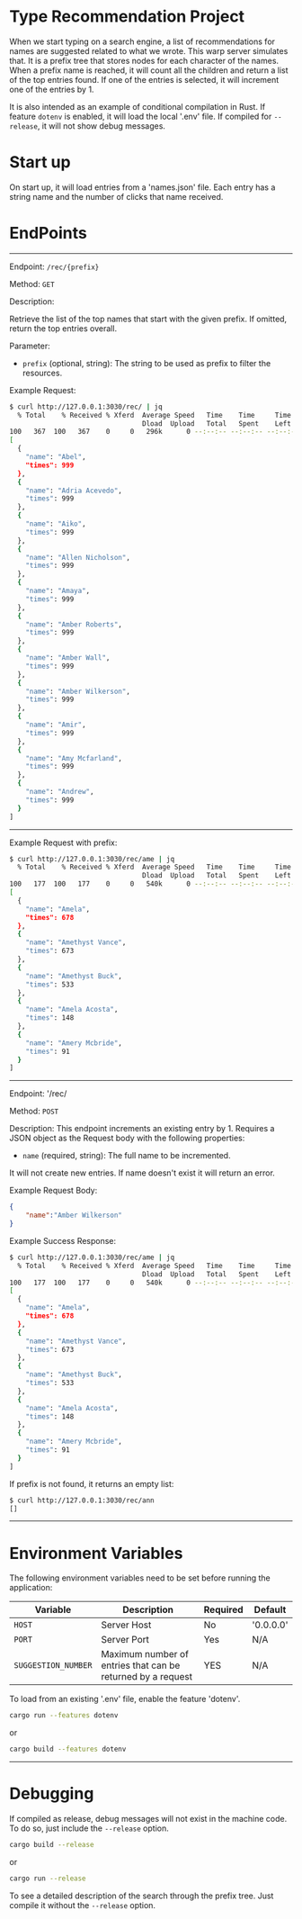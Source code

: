 # Type Recommendation Project

When we start typing on a search engine, a list of recommendations for names are suggested related to what we wrote. This warp server simulates that. It is a prefix tree that stores nodes for each character of the names. When a prefix name is reached, it will count all the children and return a list of the top entries found. If one of the entries is selected, it will increment one of the entries by 1.


It is also intended as an example of conditional compilation in Rust. If feature `dotenv` is enabled, it will load the local '.env' file. If compiled for `--release`, it will not show debug messages.



# Start up 

On start up, it will load entries from a 'names.json' file. Each entry has a string name and the number of clicks that name received.

# EndPoints

---

Endpoint: `/rec/{prefix}`

Method: `GET`

Description:

Retrieve the list of the top names that start with the given prefix. If omitted, return the top entries overall.

Parameter:
 
 - `prefix` (optional, string): The string to be used as prefix to filter the resources.
 
Example Request:

```bash
$ curl http://127.0.0.1:3030/rec/ | jq
  % Total    % Received % Xferd  Average Speed   Time    Time     Time  Current
                                 Dload  Upload   Total   Spent    Left  Speed
100   367  100   367    0     0   296k      0 --:--:-- --:--:-- --:--:--  358k
[
  {
    "name": "Abel",
    "times": 999
  },
  {
    "name": "Adria Acevedo",
    "times": 999
  },
  {
    "name": "Aiko",
    "times": 999
  },
  {
    "name": "Allen Nicholson",
    "times": 999
  },
  {
    "name": "Amaya",
    "times": 999
  },
  {
    "name": "Amber Roberts",
    "times": 999
  },
  {
    "name": "Amber Wall",
    "times": 999
  },
  {
    "name": "Amber Wilkerson",
    "times": 999
  },
  {
    "name": "Amir",
    "times": 999
  },
  {
    "name": "Amy Mcfarland",
    "times": 999
  },
  {
    "name": "Andrew",
    "times": 999
  }
]
```

---

Example Request with prefix:

```bash
$ curl http://127.0.0.1:3030/rec/ame | jq
  % Total    % Received % Xferd  Average Speed   Time    Time     Time  Current
                                 Dload  Upload   Total   Spent    Left  Speed
100   177  100   177    0     0   540k      0 --:--:-- --:--:-- --:--:--  172k
[
  {
    "name": "Amela",
    "times": 678
  },
  {
    "name": "Amethyst Vance",
    "times": 673
  },
  {
    "name": "Amethyst Buck",
    "times": 533
  },
  {
    "name": "Amela Acosta",
    "times": 148
  },
  {
    "name": "Amery Mcbride",
    "times": 91
  }
]
```

---

Endpoint: '/rec/

Method: `POST`

Description:
This endpoint increments an existing entry by 1. Requires a JSON object as the Request body with the following properties:

 - `name` (required, string): The full name to be incremented.

It will not create new entries. If name doesn't exist it will return an error.

Example Request Body:

```json
{
    "name":"Amber Wilkerson"
}
```

Example Success Response:

```bash
$ curl http://127.0.0.1:3030/rec/ame | jq
  % Total    % Received % Xferd  Average Speed   Time    Time     Time  Current
                                 Dload  Upload   Total   Spent    Left  Speed
100   177  100   177    0     0   540k      0 --:--:-- --:--:-- --:--:--  172k
[
  {
    "name": "Amela",
    "times": 678
  },
  {
    "name": "Amethyst Vance",
    "times": 673
  },
  {
    "name": "Amethyst Buck",
    "times": 533
  },
  {
    "name": "Amela Acosta",
    "times": 148
  },
  {
    "name": "Amery Mcbride",
    "times": 91
  }
]
```

If prefix is not found, it returns an empty list:

```bash
$ curl http://127.0.0.1:3030/rec/ann
[]
```

---

# Environment Variables

The following environment variables need to be set before running the application:

| Variable | Description | Required | Default |
|----------|-------------|----------|---------|
|  `HOST`  | Server Host | No       | '0.0.0.0' |
|  `PORT`  | Server Port | Yes      | N/A     |
| `SUGGESTION_NUMBER` | Maximum number of entries that can be returned by a request | YES | N/A |

To load from an existing '.env' file, enable the feature 'dotenv'.

```bash
cargo run --features dotenv
```

or

```bash
cargo build --features dotenv
```

---

# Debugging

If compiled as release, debug messages will not exist in the machine code. To do so, just include the `--release` option.

```bash
cargo build --release
```

or

```bash
cargo run --release
```

To see a detailed description of the search through the prefix tree. Just compile it without the `--release` option.
